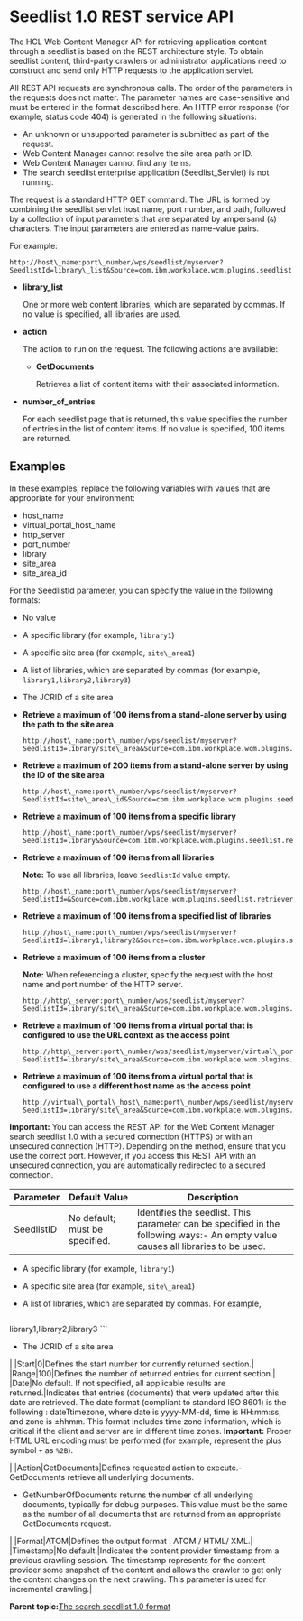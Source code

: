 # Seedlist 1.0 REST service API

The HCL Web Content Manager API for retrieving application content through a seedlist is based on the REST architecture style. To obtain seedlist content, third-party crawlers or administrator applications need to construct and send only HTTP requests to the application servlet.

All REST API requests are synchronous calls. The order of the parameters in the requests does not matter. The parameter names are case-sensitive and must be entered in the format described here. An HTTP error response \(for example, status code 404\) is generated in the following situations:

-   An unknown or unsupported parameter is submitted as part of the request.
-   Web Content Manager cannot resolve the site area path or ID.
-   Web Content Manager cannot find any items.
-   The search seedlist enterprise application \(Seedlist\_Servlet\) is not running.

The request is a standard HTTP GET command. The URL is formed by combining the seedlist servlet host name, port number, and path, followed by a collection of input parameters that are separated by ampersand \(`&`\) characters. The input parameters are entered as name-value pairs.

For example:

```
http://host\_name:port\_number/wps/seedlist/myserver?SeedlistId=library\_list&Source=com.ibm.workplace.wcm.plugins.seedlist.retriever.WCMRetrieverFactory&Action=action&Range=number\_of\_entries
```

-   **library\_list**

    One or more web content libraries, which are separated by commas. If no value is specified, all libraries are used.

-   **action**

    The action to run on the request. The following actions are available:

    -   **GetDocuments**

        Retrieves a list of content items with their associated information.

-   **number\_of\_entries**

    For each seedlist page that is returned, this value specifies the number of entries in the list of content items. If no value is specified, 100 items are returned.


## Examples

In these examples, replace the following variables with values that are appropriate for your environment:

-   host\_name
-   virtual\_portal\_host\_name
-   http\_server
-   port\_number
-   library
-   site\_area
-   site\_area\_id

For the SeedlistId parameter, you can specify the value in the following formats:

-   No value
-   A specific library \(for example, `library1`\)
-   A specific site area \(for example, `site\_area1`\)
-   A list of libraries, which are separated by commas \(for example, `library1,library2,library3`\)
-   The JCRID of a site area

-   **Retrieve a maximum of 100 items from a stand-alone server by using the path to the site area**

    ```
    http://host\_name:port\_number/wps/seedlist/myserver?SeedlistId=library/site\_area&Source=com.ibm.workplace.wcm.plugins.seedlist.retriever.WCMRetrieverFactory&Action=GetDocuments
    ```

-   **Retrieve a maximum of 200 items from a stand-alone server by using the ID of the site area**

    ```
    http://host\_name:port\_number/wps/seedlist/myserver?SeedlistId=site\_area\_id&Source=com.ibm.workplace.wcm.plugins.seedlist.retriever.WCMRetrieverFactory&Action=GetDocuments&Range=200
    ```

-   **Retrieve a maximum of 100 items from a specific library**

    ```
    http://host\_name:port\_number/wps/seedlist/myserver?SeedlistId=library&Source=com.ibm.workplace.wcm.plugins.seedlist.retriever.WCMRetrieverFactory&Action=GetDocuments
    ```

-   **Retrieve a maximum of 100 items from all libraries**

    **Note:** To use all libraries, leave `SeedlistId` value empty.

    ```
    http://host\_name:port\_number/wps/seedlist/myserver?SeedlistId=&Source=com.ibm.workplace.wcm.plugins.seedlist.retriever.WCMRetrieverFactory&Action=GetDocuments
    ```

-   **Retrieve a maximum of 100 items from a specified list of libraries**

    ```
    http://host\_name:port\_number/wps/seedlist/myserver?SeedlistId=library1,library2&Source=com.ibm.workplace.wcm.plugins.seedlist.retriever.WCMRetrieverFactory&Action=GetDocuments
    ```

-   **Retrieve a maximum of 100 items from a cluster**

    **Note:** When referencing a cluster, specify the request with the host name and port number of the HTTP server.

    ```
    http://http\_server:port\_number/wps/seedlist/myserver?SeedlistId=library/site\_area&Source=com.ibm.workplace.wcm.plugins.seedlist.retriever.WCMRetrieverFactory&Action=GetDocuments
    ```

-   **Retrieve a maximum of 100 items from a virtual portal that is configured to use the URL context as the access point**

    ```
    http://http\_server:port\_number/wps/seedlist/myserver/virtual\_portal\_context?SeedlistId=library/site\_area&Source=com.ibm.workplace.wcm.plugins.seedlist.retriever.WCMRetrieverFactory&Action=GetDocuments
    ```

-   **Retrieve a maximum of 100 items from a virtual portal that is configured to use a different host name as the access point**

    ```
    http://virtual\_portal\_host\_name:port\_number/wps/seedlist/myserver?SeedlistId=library/site\_area&Source=com.ibm.workplace.wcm.plugins.seedlist.retriever.WCMRetrieverFactory&Action=GetDocuments
    ```


**Important:** You can access the REST API for the Web Content Manager search seedlist 1.0 with a secured connection \(HTTPS\) or with an unsecured connection \(HTTP\). Depending on the method, ensure that you use the correct port. However, if you access this REST API with an unsecured connection, you are automatically redirected to a secured connection.

|Parameter|Default Value|Description|
|---------|-------------|-----------|
|SeedlistID|No default; must be specified.|Identifies the seedlist. This parameter can be specified in the following ways:-   An empty value causes all libraries to be used.
-   A specific library \(for example, `library1`\)
-   A specific site area \(for example, `site\_area1`\)
-   A list of libraries, which are separated by commas. For example,

    ```
library1,library2,library3
    ```

-   The JCRID of a site area

|
|Start|0|Defines the start number for currently returned section.|
|Range|100|Defines the number of returned entries for current section.|
|Date|No default. If not specified, all applicable results are returned.|Indicates that entries \(documents\) that were updated after this date are retrieved. The date format \(compliant to standard ISO 8601\) is the following : dateTtimezone, where date is yyyy-MM-dd, time is HH:mm:ss, and zone is ±hhmm. This format includes time zone information, which is critical if the client and server are in different time zones. **Important:** Proper HTML URL encoding must be performed \(for example, represent the plus symbol `+` as `%2B`\).

|
|Action|GetDocuments|Defines requested action to execute.-   GetDocuments retrieve all underlying documents.
-   GetNumberOfDocuments returns the number of all underlying documents, typically for debug purposes. This value must be the same as the number of all documents that are returned from an appropriate GetDocuments request.

|
|Format|ATOM|Defines the output format : ATOM / HTML/ XML.|
|Timestamp|No default.|Indicates the content provider timestamp from a previous crawling session. The timestamp represents for the content provider some snapshot of the content and allows the crawler to get only the content changes on the next crawling. This parameter is used for incremental crawling.|

**Parent topic:**[The search seedlist 1.0 format](../wcm/wcm_dev_search_searchseed.md)

